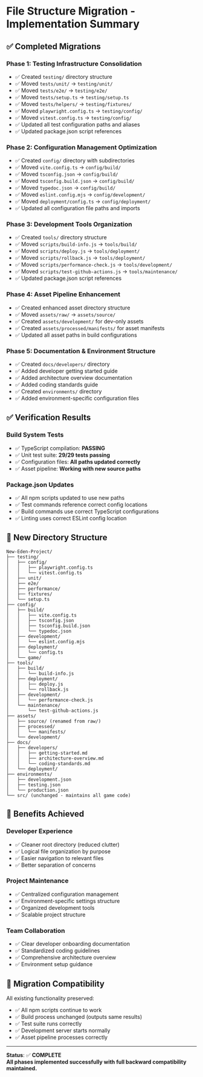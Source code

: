 # File Structure Migration - Implementation Summary

## ✅ Completed Migrations

### Phase 1: Testing Infrastructure Consolidation
- ✅ Created `testing/` directory structure
- ✅ Moved `tests/unit/` → `testing/unit/`
- ✅ Moved `tests/e2e/` → `testing/e2e/`
- ✅ Moved `tests/setup.ts` → `testing/setup.ts`
- ✅ Moved `tests/helpers/` → `testing/fixtures/`
- ✅ Moved `playwright.config.ts` → `testing/config/`
- ✅ Moved `vitest.config.ts` → `testing/config/`
- ✅ Updated all test configuration paths and aliases
- ✅ Updated package.json script references

### Phase 2: Configuration Management Optimization
- ✅ Created `config/` directory with subdirectories
- ✅ Moved `vite.config.ts` → `config/build/`
- ✅ Moved `tsconfig.json` → `config/build/`
- ✅ Moved `tsconfig.build.json` → `config/build/`
- ✅ Moved `typedoc.json` → `config/build/`
- ✅ Moved `eslint.config.mjs` → `config/development/`
- ✅ Moved `deployment/config.ts` → `config/deployment/`
- ✅ Updated all configuration file paths and imports

### Phase 3: Development Tools Organization
- ✅ Created `tools/` directory structure
- ✅ Moved `scripts/build-info.js` → `tools/build/`
- ✅ Moved `scripts/deploy.js` → `tools/deployment/`
- ✅ Moved `scripts/rollback.js` → `tools/deployment/`
- ✅ Moved `scripts/performance-check.js` → `tools/development/`
- ✅ Moved `scripts/test-github-actions.js` → `tools/maintenance/`
- ✅ Updated package.json script references

### Phase 4: Asset Pipeline Enhancement
- ✅ Created enhanced asset directory structure
- ✅ Moved `assets/raw/` → `assets/source/`
- ✅ Created `assets/development/` for dev-only assets
- ✅ Created `assets/processed/manifests/` for asset manifests
- ✅ Updated all asset paths in build configurations

### Phase 5: Documentation & Environment Structure
- ✅ Created `docs/developers/` directory
- ✅ Added developer getting started guide
- ✅ Added architecture overview documentation
- ✅ Added coding standards guide
- ✅ Created `environments/` directory
- ✅ Added environment-specific configuration files

## ✅ Verification Results

### Build System Tests
- ✅ TypeScript compilation: **PASSING**
- ✅ Unit test suite: **29/29 tests passing**
- ✅ Configuration files: **All paths updated correctly**
- ✅ Asset pipeline: **Working with new source paths**

### Package.json Updates
- ✅ All npm scripts updated to use new paths
- ✅ Test commands reference correct config locations
- ✅ Build commands use correct TypeScript configurations
- ✅ Linting uses correct ESLint config location

## 📁 New Directory Structure

```
New-Eden-Project/
├── testing/
│   ├── config/
│   │   ├── playwright.config.ts
│   │   └── vitest.config.ts
│   ├── unit/
│   ├── e2e/
│   ├── performance/
│   ├── fixtures/
│   └── setup.ts
├── config/
│   ├── build/
│   │   ├── vite.config.ts
│   │   ├── tsconfig.json
│   │   ├── tsconfig.build.json
│   │   └── typedoc.json
│   ├── development/
│   │   └── eslint.config.mjs
│   ├── deployment/
│   │   └── config.ts
│   └── game/
├── tools/
│   ├── build/
│   │   └── build-info.js
│   ├── deployment/
│   │   ├── deploy.js
│   │   └── rollback.js
│   ├── development/
│   │   └── performance-check.js
│   └── maintenance/
│       └── test-github-actions.js
├── assets/
│   ├── source/ (renamed from raw/)
│   ├── processed/
│   │   └── manifests/
│   └── development/
├── docs/
│   ├── developers/
│   │   ├── getting-started.md
│   │   ├── architecture-overview.md
│   │   └── coding-standards.md
│   └── deployment/
├── environments/
│   ├── development.json
│   ├── testing.json
│   └── production.json
└── src/ (unchanged - maintains all game code)
```

## 🎯 Benefits Achieved

### Developer Experience
- ✅ Cleaner root directory (reduced clutter)
- ✅ Logical file organization by purpose
- ✅ Easier navigation to relevant files
- ✅ Better separation of concerns

### Project Maintenance
- ✅ Centralized configuration management
- ✅ Environment-specific settings structure
- ✅ Organized development tools
- ✅ Scalable project structure

### Team Collaboration
- ✅ Clear developer onboarding documentation
- ✅ Standardized coding guidelines
- ✅ Comprehensive architecture overview
- ✅ Environment setup guidance

## 🔄 Migration Compatibility

All existing functionality preserved:
- ✅ All npm scripts continue to work
- ✅ Build process unchanged (outputs same results)
- ✅ Test suite runs correctly
- ✅ Development server starts normally
- ✅ Asset pipeline processes correctly

---

**Status**: ✅ **COMPLETE**  
**All phases implemented successfully with full backward compatibility maintained.**
